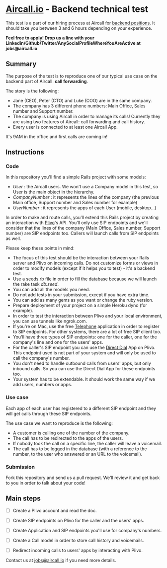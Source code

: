 # [Aircall.io](https://aircall.io) - Backend technical test

This test is a part of our hiring process at Aircall for [backend positions](https://aircall.workable.com/jobs/112455). It should take you between 3 and 6 hours depending on your experience.

__Feel free to apply! Drop us a line with your Linkedin/Github/Twitter/AnySocialProfileWhereYouAreActive at jobs@aircall.io__

## Summary

The purpose of the test is to reproduce one of our typical use case on the backend part of Aircall: __call forwarding__.

The story is the following:

- Jane (CEO), Peter (CTO) and Luke (COO) are in the same company.
- The company has 3 different phone numbers: Main Office, Sales number and Support number.
- The company is using Aircall in order to manage its calls! Currently they are using two features of Aircall: call forwarding and call history.
- Every user is connected to at least one Aircall App.

It's 9AM in the office and first calls are coming in!

## Instructions

### Code

In this repository you'll find a simple Rails project with some models: 

- _User_ : the Aircall users. We won't use a Company model in this test, so User is the main object in the hierarchy.
- _CompanyNumber_ : it represents the lines of the company (the previous Main office, Support number and Sales number for example)
- _UserNumber_ : it represents the apps of each User (mobile, desktop...)

In order to make and route calls, you'll extend this Rails project by creating an interaction with [Plivo](https://plivo.com)'s API. You'll only use SIP endpoints and we'll consider that the lines of the company (Main Office, Sales number, Support number) are SIP endpoints too. Callers will launch calls from SIP endpoints as well.

Please keep these points in mind:

- The focus of this test should be the interaction between your Rails server and Plivo on incoming calls. Do not customize forms or views in order to modify models (except if it helps you to test) - it's a backend test.
- Use a seeds.rb file in order to fill the database because we will launch the rake task _db:seed_.
- You can add all the models you need.
- Do not add tests in your submission, except if you have extra time.
- You can add as many gems as you want or change the ruby version.
- Prepare deployment of your project on a simple Heroku dyno (for example).
- In order to test the interaction between Plivo and your local environment, you can use tunnels like ngrok.com.
- If you're on Mac, use the free [Telephone](http://www.tlphn.com/) application in order to register to SIP endpoints. For other systems, there are a lot of free SIP client too.
- You'll have three types of SIP endpoints: one for the caller, one for the company's line and one for the users' apps. 
- For the caller's SIP endpoint you can use the [Direct Dial](https://www.plivo.com/docs/getting-started/sip-endpoint/) App on Plivo. This endpoint used is not part of your system and will only be used to call the company's number.
- You don't need to handle outbound calls from users' apps, but only inbound calls. So you can use the Direct Dial App for these endpoints too.
- Your system has to be extendable. It should work the same way if we add users, numbers or apps.


### Use case

Each app of each user has registered to a different SIP endpoint and they will get calls through these SIP endpoints.

The use case we want to reproduce is the following:

- A customer is calling one of the number of the company.
- The call has to be redirected to the apps of the users. 
- If nobody took the call on a specific line, the caller will leave a voicemail.
- The call has to be logged in the database (with a reference to the number, to the user who answered or an URL to the voicemail).

### Submission

Fork this repository and send us a pull request. We'll review it and get back to you in order to talk about your code!

## Main steps

- [ ] Create a Plivo account and read the doc.

- [ ] Create SIP endpoints on Plivo for the caller and the users' apps.

- [ ] Create Application and SIP endpoints you'll use for company's numbers.

- [ ] Create a Call model in order to store call history and voicemails.

- [ ] Redirect incoming calls to users' apps by interacting with Plivo.

Contact us at jobs@aircall.io if you need more details.

